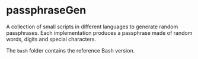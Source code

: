 # passphraseGen

A collection of small scripts in different languages to generate random passphrases. Each implementation produces a passphrase made of random words, digits and special characters.

The `bash` folder contains the reference Bash version.

